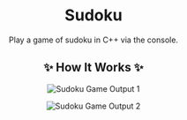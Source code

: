 <div align = "center">

# Sudoku
Play a game of sudoku in C++ via the console.

## ✨ How It Works ✨
![Sudoku Game Output 1](https://github.com/cookiedefender99/Sudoku/assets/112595660/6a36063d-94d0-417c-87ac-3398bf8aef1c)

![Sudoku Game Output 2](https://github.com/cookiedefender99/Sudoku/assets/112595660/9484f725-9f1d-47b8-ac6c-b46c6c159ac3)

